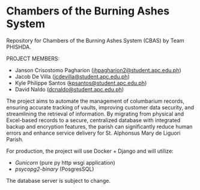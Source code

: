 # Chambers of the Burning Ashes System
Repository for Chambers of the Burning Ashes System (CBAS) by Team PHISHDA.

PROJECT MEMBERS:
- Janson Crisostomo Pagharion (jhpagharion2@student.apc.edu.ph)
- Jacob De Villa (jcdevilla@student.apc.edu.ph)
- Kyle Philippe Santos (kpsantos@student.apc.edu.ph)
- David Naldo (dcnaldo@student.apc.edu.ph)

The project aims to automate the management of columbarium records, ensuring accurate tracking of vaults, improving customer data security, and streamlining the retrieval of information. By migrating from physical and Excel-based records to a secure, centralized database with integrated backup and encryption features, the parish can significantly reduce human errors and enhance service delivery for St. Alphonsus Mary de Liguori Parish.

For production, the project will use Docker + Django and will utilize:
- _Gunicorn_ (pure py http wsgi application)
- _psycopg2-binary_ (PosgresSQL)

The database server is subject to change.
